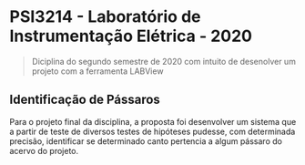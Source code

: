 # PSI3214 - Laboratório de Instrumentação Elétrica - 2020

> Diciplina do segundo semestre de 2020 com intuito de desenolver um projeto com a ferramenta LABView

## Identificação de Pássaros

Para o projeto final da disciplina, a proposta foi desenvolver um sistema que a partir de teste de diversos testes de hipóteses pudesse, com determinada precisão, identificar se determinado canto pertencia a algum pássaro do acervo do projeto.
